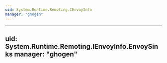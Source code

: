```yaml
---
uid: System.Runtime.Remoting.IEnvoyInfo
manager: "ghogen"
---
```


---
uid: System.Runtime.Remoting.IEnvoyInfo.EnvoySinks
manager: "ghogen"
---
